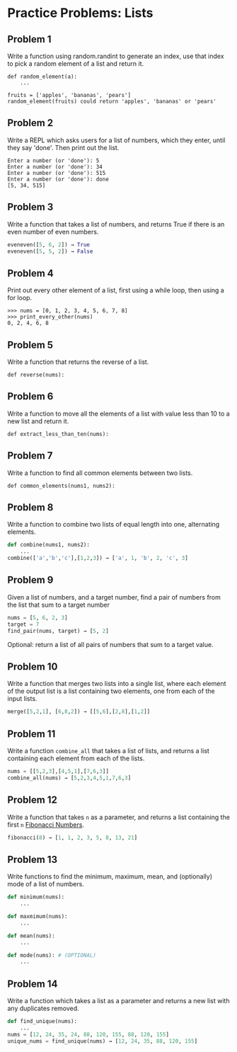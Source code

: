 
# Practice Problems: Lists

## Problem 1

Write a function using random.randint to generate an index, use that index to pick a random element of a list and return it.

```
def random_element(a):
    ...

fruits = ['apples', 'bananas', 'pears']
random_element(fruits) could return 'apples', 'bananas' or 'pears'
```

## Problem 2

Write a REPL which asks users for a list of numbers, which they enter, until they say 'done'. Then print out the list.

```
Enter a number (or 'done'): 5
Enter a number (or 'done'): 34
Enter a number (or 'done'): 515
Enter a number (or 'done'): done
[5, 34, 515]
```


## Problem 3

Write a function that takes a list of numbers, and returns True if there is an even number of even numbers.

```python
eveneven([5, 6, 2]) → True
eveneven([5, 5, 2]) → False
```


## Problem 4

Print out every other element of a list, first using a while loop, then using a for loop.

```
>>> nums = [0, 1, 2, 3, 4, 5, 6, 7, 8]
>>> print_every_other(nums)
0, 2, 4, 6, 8
```

## Problem 5
Write a function that returns the reverse of a list.

`def reverse(nums):`

## Problem 6
Write a function to move all the elements of a list with value less than 10 to a new list and return it.

`def extract_less_than_ten(nums):`

## Problem 7
Write a function to find all common elements between two lists.

`def common_elements(nums1, nums2):`


## Problem 8
Write a function to combine two lists of equal length into one, alternating elements.

```python
def combine(nums1, nums2):
    ...
combine(['a','b','c'],[1,2,3]) → ['a', 1, 'b', 2, 'c', 3]
```


## Problem 9

Given a list of numbers, and a target number, find a pair of numbers from the list that sum to a target number

```python
nums = [5, 6, 2, 3]
target = 7
find_pair(nums, target) → [5, 2]
```

Optional: return a list of all pairs of numbers that sum to a target value.


## Problem 10

Write a function that merges two lists into a single list, where each element of the output list is a list containing two elements, one from each of the input lists.

```python
merge([5,2,1], [6,8,2]) → [[5,6],[2,8],[1,2]]
```


## Problem 11

Write a function `combine_all` that takes a list of lists, and returns a list containing each element from each of the lists.

```python
nums = [[5,2,3],[4,5,1],[7,6,3]]
combine_all(nums) → [5,2,3,4,5,1,7,6,3]
```


## Problem 12

Write a function that takes `n` as a parameter, and returns a list containing the first `n` [Fibonacci Numbers](https://en.wikipedia.org/wiki/Fibonacci_number).

```python
fibonacci(8) → [1, 1, 2, 3, 5, 8, 13, 21]
```

## Problem 13

Write functions to find the minimum, maximum, mean, and (optionally) mode of a list of numbers.

```python
def minimum(nums):
    ...

def maxmimum(nums):
    ...

def mean(nums):
    ...

def mode(nums): # (OPTIONAL)
    ...
```


## Problem 14

Write a function which takes a list as a parameter and returns a new list with any duplicates removed.

```python
def find_unique(nums):
    ...
nums = [12, 24, 35, 24, 88, 120, 155, 88, 120, 155]
unique_nums = find_unique(nums) → [12, 24, 35, 88, 120, 155]
```